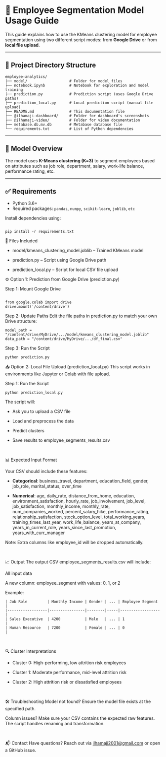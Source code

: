 # 🧠 Employee Segmentation Model Usage Guide

This guide explains how to use the KMeans clustering model for employee segmentation using two different script modes: from **Google Drive** or from **local file upload**.

---

## 📁 Project Directory Structure
```
employee-analytics/
├── model/                   # Folder for model files
├── notebook.ipynb           # Notebook for exploration and model training
├── prediction.py            # Prediction script (uses Google Drive paths)
├── prediction_local.py      # Local prediction script (manual file upload)
├── README.md                # This documentation file
├── @ilhamaji-dashboard/     # Folder for dashboard's screenshots
├── @ilhamaji-video/         # Folder for video documentation
├── metabase.db.mv.db        # Metabase database file
└── requirements.txt         # List of Python dependencies
```
---

## 🧠 Model Overview

The model uses **K-Means clustering (K=3)** to segment employees based on attributes such as job role, department, salary, work-life balance, performance rating, etc.

---

## ✅ Requirements

- Python 3.6+
- Required packages: `pandas`, `numpy`, `scikit-learn`, `joblib`, `etc`

Install dependencies using:

```

pip install -r requirements.txt

```
📂 Files Included

- model/kmeans_clustering_model.joblib – Trained KMeans model

- prediction.py – Script using Google Drive path

- prediction_local.py – Script for local CSV file upload



⚙️ Option 1: Prediction from Google Drive (prediction.py) 

Step 1: Mount Google Drive

```

from google.colab import drive
drive.mount('/content/drive')

```
Step 2: Update Paths
Edit the file paths in prediction.py to match your own Drive structure:
```
model_path = "/content/drive/MyDrive/.../model/kmeans_clustering_model.joblib"
data_path = "/content/drive/MyDrive/.../df_final.csv"

```
Step 3: Run the Script
```
python prediction.py

```
📥 Option 2: Local File Upload (prediction_local.py)
This script works in environments like Jupyter or Colab with file upload.

Step 1: Run the Script
```
python prediction_local.py

```
The script will:

- Ask you to upload a CSV file

- Load and preprocess the data

- Predict clusters

- Save results to employee_segments_results.csv
  
<br> 

📊 Expected Input Format

Your CSV should include these features:


- **Categorical**:
business_travel, department, education_field, gender, job_role, marital_status, over_time


- **Numerical**:
age, daily_rate, distance_from_home, education, environment_satisfaction, hourly_rate, job_involvement, job_level, job_satisfaction, monthly_income, monthly_rate, num_companies_worked, percent_salary_hike, performance_rating, relationship_satisfaction, stock_option_level, total_working_years, training_times_last_year, work_life_balance, years_at_company, years_in_current_role, years_since_last_promotion, years_with_curr_manager


Note: Extra columns like employee_id will be dropped automatically.

<br> 

📈 Output
The output CSV employee_segments_results.csv will include:

All input data

A new column: employee_segment with values: 0, 1, or 2

Example:
```
| Job Role         | Monthly Income | Gender | ... | Employee Segment |
|------------------|----------------|--------|-----|------------------|
| Sales Executive  | 4200           | Male   | ... | 1                |
| Human Resource   | 7200           | Female | ... | 0                |
```

<br> 

🔍 Cluster Interpretations
- Cluster 0: High-performing, low attrition risk employees

- Cluster 1: Moderate performance, mid-level attrition risk

- Cluster 2: High attrition risk or dissatisfied employees

<br> 

🛠 Troubleshooting
Model not found?
Ensure the model file exists at the specified path.
<br> 

Column issues?
Make sure your CSV contains the expected raw features. The script handles renaming and transformation.

<br> 

📬 Contact
Have questions? Reach out via ilhamaji2001@gmail.com or open a GitHub issue.
